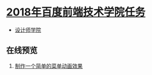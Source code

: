 # [2018年百度前端技术学院任务](http://ife.baidu.com/)

* [设计师学院](http://ife.baidu.com/course/all)


## 在线预览
1. [制作一个简单的菜单动画效果](http://htmlpreview.github.com/?https://github.com/woai3c/2018ife-task/tree/master/designer/menu-animation/index.html)
